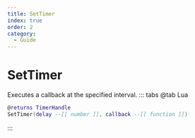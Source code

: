 ```yaml
---
title: SetTimer
index: true
order: 2
category:
  - Guide
---
```


# SetTimer
Executes a callback at the specified interval.
::: tabs
@tab Lua
```lua
@returns TimerHandle
SetTimer(delay --[[ number ]], callback --[[ function ]])
```

:::